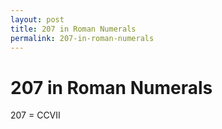 ```yaml
---
layout: post
title: 207 in Roman Numerals
permalink: 207-in-roman-numerals
---
```


# 207 in Roman Numerals

207 = CCVII
